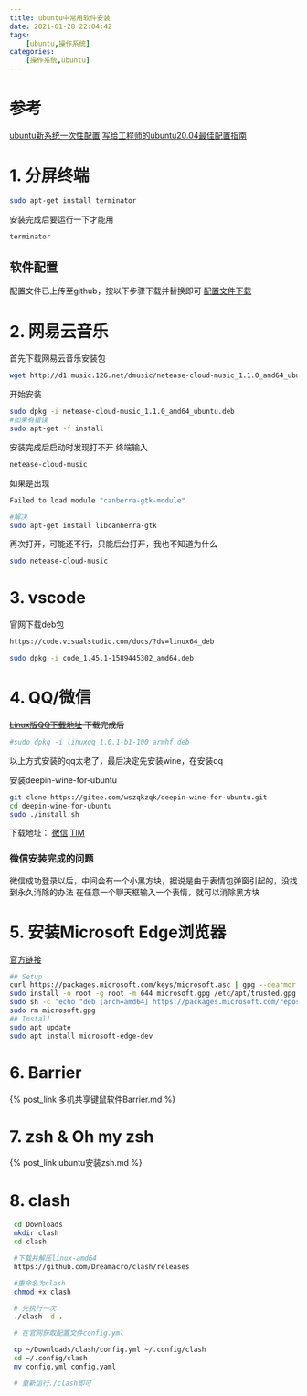 ```yaml
---
title: ubuntu中常用软件安装
date: 2021-01-28 22:04:42
tags: 
    [ubuntu,操作系统] 
categories: 
    [操作系统,ubuntu]
---
```


# 参考
[ubuntu新系统一次性配置](https://blog.csdn.net/bornfree5511/article/details/106470875)
[写给工程师的ubuntu20.04最佳配置指南](https://juejin.im/post/5eb3a1556fb9a0434b73545c#heading-31)

# 1. 分屏终端

```bash
sudo apt-get install terminator
```
安装完成后要运行一下才能用

```bash
terminator
```

## 软件配置
配置文件已上传至github，按以下步骤下载并替换即可
[配置文件下载](https://github.com/xin-Dream/ubuntu_files)


# 2. 网易云音乐
首先下载网易云音乐安装包

```bash
wget http://d1.music.126.net/dmusic/netease-cloud-music_1.1.0_amd64_ubuntu.deb
```
开始安装

```bash
sudo dpkg -i netease-cloud-music_1.1.0_amd64_ubuntu.deb
#如果有错误
sudo apt-get -f install
```
安装完成后启动时发现打不开
终端输入

```bash
netease-cloud-music
```
如果是出现

```bash
Failed to load module "canberra-gtk-module"

#解决
sudo apt-get install libcanberra-gtk
```
再次打开，可能还不行，只能后台打开，我也不知道为什么

```bash
sudo netease-cloud-music 
```

# 3. vscode
官网下载deb包

```bash
https://code.visualstudio.com/docs/?dv=linux64_deb

sudo dpkg -i code_1.45.1-1589445302_amd64.deb
```

# 4. QQ/微信
~~[Linux版QQ下载地址](https://im.qq.com/linuxqq/download.html)
下载完成后~~ 
```bash
#sudo dpkg -i linuxqq_1.0.1-b1-100_armhf.deb
```
以上方式安装的qq太老了，最后决定先安装wine，在安装qq

安装deepin-wine-for-ubuntu
```bash
git clone https://gitee.com/wszqkzqk/deepin-wine-for-ubuntu.git
cd deepin-wine-for-ubuntu
sudo ./install.sh
```
下载地址：
[微信](https://mirrors.aliyun.com/deepin/pool/non-free/d/deepin.com.wechat/)
[TIM](https://mirrors.aliyun.com/deepin/pool/non-free/d/deepin.com.qq.office/)

### 微信安装完成的问题
微信成功登录以后，中间会有一个小黑方块，据说是由于表情包弹窗引起的，没找到永久消除的办法
在任意一个聊天框输入一个表情，就可以消除黑方块

# 5. 安装Microsoft Edge浏览器

[官方链接](https://www.microsoftedgeinsider.com/zh-cn/download/?platform=linux)

```bash
## Setup
curl https://packages.microsoft.com/keys/microsoft.asc | gpg --dearmor > microsoft.gpg
sudo install -o root -g root -m 644 microsoft.gpg /etc/apt/trusted.gpg.d/
sudo sh -c 'echo "deb [arch=amd64] https://packages.microsoft.com/repos/edge stable main" > /etc/apt/sources.list.d/microsoft-edge-dev.list'
sudo rm microsoft.gpg
## Install
sudo apt update
sudo apt install microsoft-edge-dev
```

# 6. Barrier

{% post_link 多机共享键鼠软件Barrier.md %}

# 7. zsh & Oh my zsh

{% post_link ubuntu安装zsh.md %}

# 8. clash
```bash
 cd Downloads
 mkdir clash
 cd clash

 #下载并解压linux-amd64
 https://github.com/Dreamacro/clash/releases

 #重命名为clash
 chmod +x clash

 # 先执行一次
 ./clash -d .

 # 在官网获取配置文件config.yml

 cp ~/Downloads/clash/config.yml ~/.config/clash
 cd ~/.config/clash
 mv config.yml config.yaml

 # 重新运行./clash即可
```
